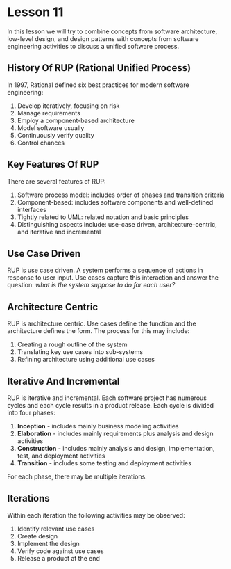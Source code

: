 # Lesson 11

In this lesson we will try to combine concepts from software architecture, low-level design, and design patterns with concepts from software engineering activities to discuss a unified software process.

## History Of RUP (Rational Unified Process)

In 1997, Rational defined six best practices for modern software engineering:

1. Develop iteratively, focusing on risk
2. Manage requirements
3. Employ a component-based architecture
4. Model software usually
5. Continuously verify quality
6. Control chances

## Key Features Of RUP

There are several features of RUP:

1. Software process model: includes order of phases and transition criteria
2. Component-based: includes software components and well-defined interfaces
3. Tightly related to UML: related notation and basic principles
4. Distinguishing aspects include: use-case driven, architecture-centric, and iterative and incremental

## Use Case Driven

RUP is use case driven. A system performs a sequence of actions in response to user input. Use cases capture this interaction and answer the question: _what is the system suppose to do for each user?_

## Architecture Centric

RUP is architecture centric. Use cases define the function and the architecture defines the form. The process for this may include:

1. Creating a rough outline of the system
2. Translating key use cases into sub-systems
3. Refining architecture using additional use cases

## Iterative And Incremental

RUP is iterative and incremental. Each software project has numerous cycles and each cycle results in a product release. Each cycle is divided into four phases:

1. **Inception** - includes mainly business modeling activities
2. **Elaboration** - includes mainly requirements plus analysis and design activities
3. **Construction** - includes mainly analysis and design, implementation, test, and deployment activities
4. **Transition** - includes some testing and deployment activities

For each phase, there may be multiple iterations.

## Iterations

Within each iteration the following activities may be observed:

1. Identify relevant use cases
2. Create design
3. Implement the design
4. Verify code against use cases
5. Release a product at the end
